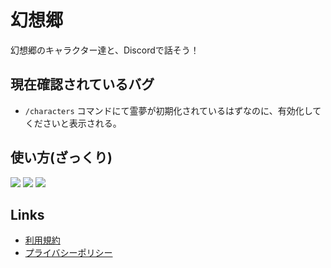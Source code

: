 # 幻想郷
幻想郷のキャラクター達と、Discordで話そう！
## 現在確認されているバグ
- `/characters` コマンドにて霊夢が初期化されているはずなのに、有効化してくださいと表示される。
## 使い方(ざっくり)
![](https://i.imgur.com/FBdPDen.png)
![](https://i.imgur.com/tXZfgPr.png)
![](https://i.imgur.com/SSahxWD.png)
## Links
- [利用規約](tos.html)
- [プライバシーポリシー](privacy.html)